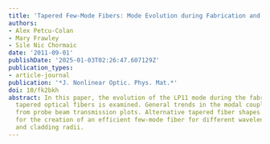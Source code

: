 ```yaml
---
title: 'Tapered Few-Mode Fibers: Mode Evolution during Fabrication and Adiabaticity'
authors:
- Alex Petcu-Colan
- Mary Frawley
- Sile Nic Chormaic
date: '2011-09-01'
publishDate: '2025-01-03T02:26:47.607129Z'
publication_types:
- article-journal
publication: '*J. Nonlinear Optic. Phys. Mat.*'
doi: 10/fk2bkh
abstract: In this paper, the evolution of the LP11 mode during the fabrication of
  tapered optical fibers is examined. General trends in the modal coupling are inferred
  from probe beam transmission plots. Alternative tapered fiber shapes are proposed
  for the creation of an efficient few-mode fiber for different wavelengths, and core
  and cladding radii.
---
```

